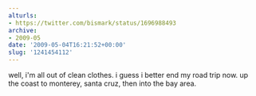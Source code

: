 ```yaml
---
alturls:
- https://twitter.com/bismark/status/1696988493
archive:
- 2009-05
date: '2009-05-04T16:21:52+00:00'
slug: '1241454112'
---
```


well, i'm all out of clean clothes. i guess i better end my road trip now. up the coast to monterey, santa cruz, then into the bay area.

